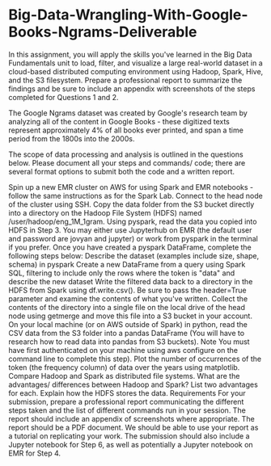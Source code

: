 # Big-Data-Wrangling-With-Google-Books-Ngrams-Deliverable

In this assignment, you will apply the skills you've learned in the Big Data Fundamentals unit to load, filter, and visualize a large real-world dataset in a cloud-based distributed computing environment using Hadoop, Spark, Hive, and the S3 filesystem. Prepare a professional report to summarize the findings and be sure to include an appendix with screenshots of the steps completed for Questions 1 and 2.

The Google Ngrams dataset was created by Google's research team by analyzing all of the content in Google Books - these digitized texts represent approximately 4% of all books ever printed, and span a time period from the 1800s into the 2000s.

The scope of data processing and analysis is outlined in the questions below. Please document all your steps and commands/ code; there are several format options to submit both the code and a written report.

Spin up a new EMR cluster on AWS for using Spark and EMR notebooks - follow the same instructions as for the Spark Lab.
Connect to the head node of the cluster using SSH.
Copy the data folder from the S3 bucket directly into a directory on the Hadoop File System (HDFS) named /user/hadoop/eng_1M_1gram.
Using pyspark, read the data you copied into HDFS in Step 3. You may either use Jupyterhub on EMR (the default user and password are jovyan and jupyter) or work from pyspark in the terminal if you prefer. Once you have created a pyspark DataFrame, complete the following steps below:
Describe the dataset (examples include size, shape, schema) in pyspark
Create a new DataFrame from a query using Spark SQL, filtering to include only the rows where the token is "data" and describe the new dataset
Write the filtered data back to a directory in the HDFS from Spark using df.write.csv(). Be sure to pass the header=True parameter and examine the contents of what you've written.
Collect the contents of the directory into a single file on the local drive of the head node using getmerge and move this file into a S3 bucket in your account.
On your local machine (or on AWS outside of Spark) in python, read the CSV data from the S3 folder into a pandas DataFrame (You will have to research how to read data into pandas from S3 buckets). Note You must have first authenticated on your machine using aws configure on the command line to complete this step).
Plot the number of occurrences of the token (the frequency column) of data over the years using matplotlib.
Compare Hadoop and Spark as distributed file systems.
What are the advantages/ differences between Hadoop and Spark? List two advantages for each.
Explain how the HDFS stores the data.
Requirements
For your submission, prepare a professional report communicating the different steps taken and the list of different commands run in your session. The report should include an appendix of screenshots where appropriate. The report should be a PDF document. We should be able to use your report as a tutorial on replicating your work.
The submission should also include a Jupyter notebook for Step 6, as well as potentially a Jupyter notebook on EMR for Step 4.